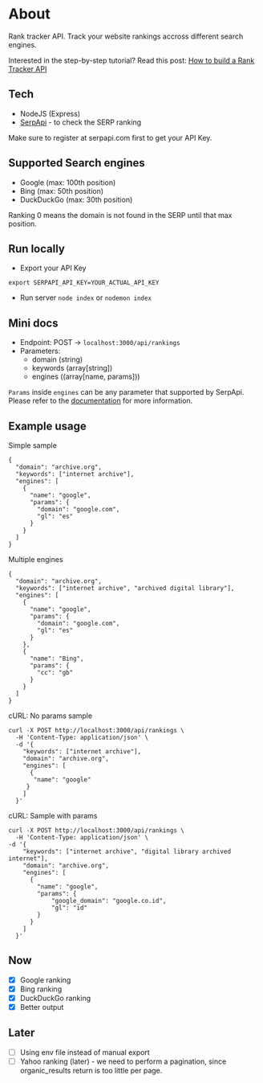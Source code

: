 # About
Rank tracker API. Track your website rankings accross different search engines. 

Interested in the step-by-step tutorial? Read this post: [How to build a Rank Tracker API](https://serpapi.com/blog/serp-tracking-api-create-a-whiltelabel-rank-tracker-app/)

## Tech
- NodeJS (Express)
- [SerpApi](https://serpapi.com/) - to check the SERP ranking

Make sure to register at serpapi.com first to get your API Key.

## Supported Search engines
- Google (max: 100th position)
- Bing (max: 50th position)
- DuckDuckGo (max: 30th position)

Ranking 0 means the domain is not found in the SERP until that max position.

## Run locally
- Export your API Key
```
export SERPAPI_API_KEY=YOUR_ACTUAL_API_KEY
```

- Run server `node index` or `nodemon index`

## Mini docs

- Endpoint: POST -> `localhost:3000/api/rankings`
- Parameters:
  - domain (string)
  - keywords (array[string])
  - engines ((array[name, params]))

`Params` inside `engines` can be any parameter that supported by SerpApi. Please refer to the [documentation](https://serpapi.com/search-api) for more information.

## Example usage

Simple sample
```  
{
  "domain": "archive.org",
  "keywords": ["internet archive"],
  "engines": [
    {
      "name": "google",
      "params": {
        "domain": "google.com",
        "gl": "es"
      }
    }
  ]
}
```

Multiple engines
```  
{
  "domain": "archive.org",
  "keywords": ["internet archive", "archived digital library"],
  "engines": [
    {
      "name": "google",
      "params": {
        "domain": "google.com",
        "gl": "es"
      }
    },
    {
      "name": "Bing",
      "params": {
        "cc": "gb"
      }
    }
  ]
}
```

cURL: No params sample
```
curl -X POST http://localhost:3000/api/rankings \
  -H 'Content-Type: application/json' \
  -d '{
    "keywords": ["internet archive"],
    "domain": "archive.org",
    "engines": [
      {
       "name": "google"
     }
    ]
  }'
```

cURL: Sample with params
```
curl -X POST http://localhost:3000/api/rankings \
  -H 'Content-Type: application/json' \
-d '{
    "keywords": ["internet archive", "digital library archived internet"],
    "domain": "archive.org",
    "engines": [
      {
        "name": "google",
        "params": {
            "google_domain": "google.co.id",
            "gl": "id"
        }
      }
    ]
  }'
```


## Now
- [X] Google ranking
- [X] Bing ranking
- [X] DuckDuckGo ranking
- [X] Better output

## Later
- [ ] Using env file instead of manual export
- [ ] Yahoo ranking (later) - we need to perform a pagination, since organic_results return is too little per page.